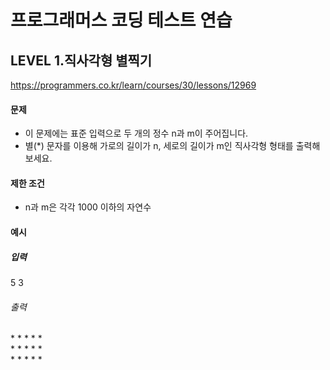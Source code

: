 # 프로그래머스 코딩 테스트 연습 
## LEVEL 1.직사각형 별찍기
https://programmers.co.kr/learn/courses/30/lessons/12969


#### 문제
- 이 문제에는 표준 입력으로 두 개의 정수 n과 m이 주어집니다.
- 별(*) 문자를 이용해 가로의 길이가 n, 세로의 길이가 m인 직사각형 형태를 출력해보세요.

#### 제한 조건
- n과 m은 각각 1000 이하의 자연수

#### 예시
##### 입력
5 3
###### 출력
\* \* \* \* \*<br>
\* \* \* \* \*<br>
\* \* \* \* \*<br>